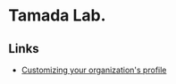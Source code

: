 # Tamada Lab.

## Links

* [Customizing your organization's profile](https://docs.github.com/en/organizations/collaborating-with-groups-in-organizations/customizing-your-organizations-profile)